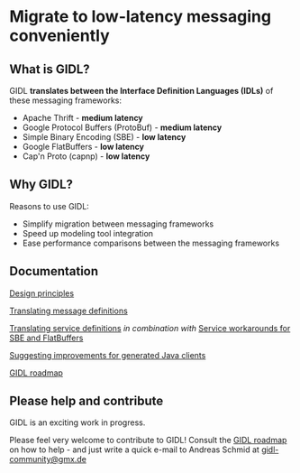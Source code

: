 # Migrate to low-latency messaging conveniently

## What is GIDL?
GIDL **translates between the Interface Definition Languages (IDLs)** of these messaging frameworks:
- Apache Thrift - **medium latency**
- Google Protocol Buffers (ProtoBuf) - **medium latency**
- Simple Binary Encoding (SBE) - **low latency**
- Google FlatBuffers - **low latency**
- Cap'n Proto (capnp) - **low latency**

## Why GIDL?
Reasons to use GIDL:
- Simplify migration between messaging frameworks
- Speed up modeling tool integration
- Ease performance comparisons between the messaging frameworks

## Documentation
[Design principles](https://github.com/gidl/gidl/wiki/Design-principles)

[Translating message definitions](https://github.com/gidl/gidl/wiki/Translating-message-definitions)

[Translating service definitions](https://github.com/gidl/gidl/wiki/Translating-service-definitions) *in combination with* [Service workarounds for SBE and FlatBuffers](https://github.com/gidl/gidl/wiki/Service-workarounds-for-SBE-and-FlatBuffers)

[Suggesting improvements for generated Java clients](https://github.com/gidl/gidl/wiki/Suggesting-improvements-for-generated-Java-clients)

[GIDL roadmap](https://github.com/gidl/gidl/wiki/GIDL-roadmap)

## Please help and contribute
GIDL is an exciting work in progress.

Please feel very welcome to contribute to GIDL! Consult the [GIDL roadmap](https://github.com/gidl/gidl/wiki/GIDL-roadmap) on how to help - and just write a quick e-mail to Andreas Schmid at gidl-community@gmx.de 